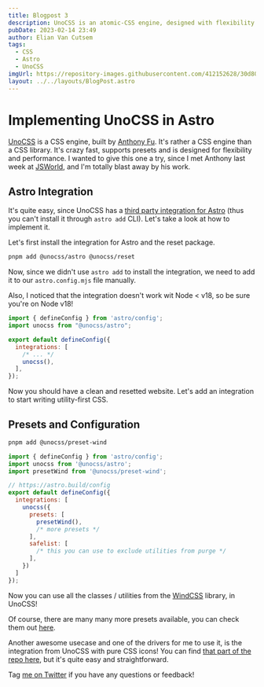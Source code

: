 ```yaml
---
title: Blogpost 3
description: UnoCSS is an atomic-CSS engine, designed with flexibility and performance in mind, I wanted to give it a try. Let's take a look at implementing it in Astro and see how it works.
pubDate: 2023-02-14 23:49
author: Elian Van Cutsem
tags: 
  - CSS
  - Astro
  - UnoCSS
imgUrl: https://repository-images.githubusercontent.com/412152628/30d80147-4535-4ff1-9837-b9015eecbb07
layout: ../../layouts/BlogPost.astro
---
```


# Implementing UnoCSS in Astro

[UnoCSS](<https://github.com/unocss/unocss>) is a CSS engine, built by [Anthony Fu](<https://antfu.me>). It's rather a CSS engine than a CSS library. It's crazy fast, supports presets and is designed for flexibility and performance. I wanted to give this one a try, since I met Anthony last week at [JSWorld](<https://www.jsworldconference.com>), and I'm totally blast away by his work.

## Astro Integration

It's quite easy, since UnoCSS has a [third party integration for Astro](<https://github.com/unocss/unocss/tree/main/packages/astro>) (thus you can't install it through `astro add` CLI). Let's take a look at how to implement it.

Let's first install the integration for Astro and the reset package.

```bash
pnpm add @unocss/astro @unocss/reset
```

Now, since we didn't use `astro add` to install the integration, we need to add it to our `astro.config.mjs` file manually.

Also, I noticed that the integration doesn't work wit Node < v18, so be sure you're on Node v18!

```js
import { defineConfig } from 'astro/config';
import unocss from "@unocss/astro";

export default defineConfig({
  integrations: [
    /* ... */
    unocss(),
  ],
});
```

Now you should have a clean and resetted website. Let's add an integration to start writing utility-first CSS.

## Presets and Configuration

```bash
pnpm add @unocss/preset-wind
```

```js
import { defineConfig } from 'astro/config';
import unocss from '@unocss/astro';
import presetWind from '@unocss/preset-wind';

// https://astro.build/config
export default defineConfig({
  integrations: [
    unocss({
      presets: [
        presetWind(),
        /* more presets */
      ],
      safelist: [
        /* this you can use to exclude utilities from purge */
      ],
    })
  ]
});
```

Now you can use all the classes / utilities from the [WindCSS](https://windicss.org) library, in UnoCSS!

Of course, there are many many more presets available, you can check them out [here](<https://github.com/unocss/unocss#presets>).

Another awesome usecase and one of the drivers for me to use it, is the integration from UnoCSS with pure CSS icons! You can find [that part of the repo here](<https://github.com/unocss/unocss/tree/main/packages/preset-icons/>), but it's quite easy and straightforward.

Tag [me on Twitter](<https://www.twitter.com/eliancodes>) if you have any questions or feedback!
